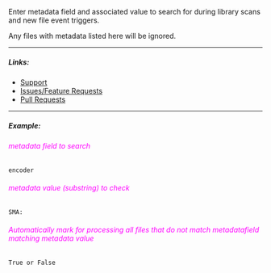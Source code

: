 
Enter metadata field and associated value to search for during library scans and new file event triggers.

Any files with metadata listed here will be ignored.

---

##### Links:

- [Support](https://unmanic.app/discord)
- [Issues/Feature Requests](https://github.com/Unmanic/plugin.ignore_files_based_on_metadata/issues)
- [Pull Requests](https://github.com/Unmanic/plugin.ignore_files_based_on_metadata/pulls)

---

##### Example:

###### <span style="color:magenta">metadata field to search</span>
```
encoder
```

###### <span style="color:magenta">metadata value (substring) to check</span>
```
SMA:
```

###### <span style="color:magenta">Automatically mark for processing all files that do not match metadatafield matching metadata value</span>
```
True or False
```
